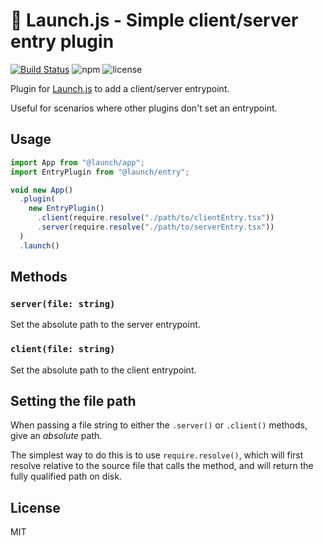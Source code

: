 # 🚀 Launch.js - Simple client/server entry plugin

[![Build Status](https://travis-ci.org/launchjs/entry.svg?branch=master)](https://travis-ci.org/launchjs/entry) ![npm](https://img.shields.io/npm/dt/@launch/entry.svg?style=flat-square) ![license](https://img.shields.io/github/license/launchjs/entry.svg?style=flat-square)

Plugin for [Launch.js](https://github.com/launchjs/app) to add a client/server entrypoint.

Useful for scenarios where other plugins don't set an entrypoint.

## Usage

```ts
import App from "@launch/app";
import EntryPlugin from "@launch/entry";

void new App()
  .plugin(
    new EntryPlugin()
      .client(require.resolve("./path/to/clientEntry.tsx"))
      .server(require.resolve("./path/to/serverEntry.tsx"))
  )
  .launch()
```

## Methods

### `server(file: string)`

Set the absolute path to the server entrypoint.

### `client(file: string)`

Set the absolute path to the client entrypoint.

## Setting the file path

When passing a file string to either the `.server()` or `.client()` methods, give an *absolute* path. 

The simplest way to do this is to use `require.resolve()`, which will first resolve relative to the source file that calls the method, and will return the fully qualified path on disk.

## License

MIT